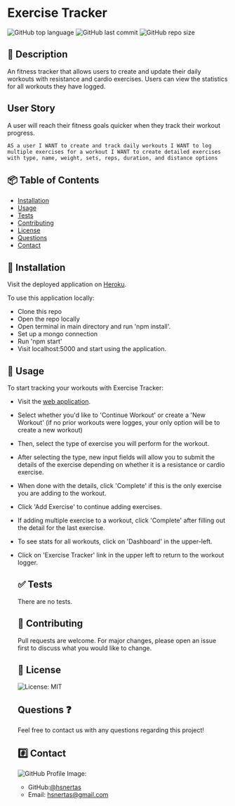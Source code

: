 # Exercise Tracker
![GitHub top language](https://img.shields.io/github/languages/top/hsnertas/liquench?logo=GitHub&logoColor=blue)
![GitHub last commit](https://img.shields.io/github/last-commit/hsnertas/liquench?logo=github&logoColor=green) 
![GitHub repo size](https://img.shields.io/github/repo-size/hsnertas/liquench?logo=github&logoColor=blue) 
 ## 💬 Description 
An fitness tracker that allows users to create and update their daily workouts with resistance and cardio exercises. Users can view the statistics for all workouts they have logged.

## User Story
A user will reach their fitness goals quicker when they track their workout progress.

`AS a user
I WANT to create and track daily workouts
I WANT to log multiple exercises for a workout
I WANT to create detailed exercises with type, name, weight, sets, reps, duration, and distance options`

 ## 📦 Table of Contents 
  * [Installation](#installation)
  * [Usage](#usage)
  * [Tests](#tests)
  * [Contributing](#contributing)
  * [License](#license)
  * [Questions](#questions)
  * [Contact](#contact)

  ## 💽 Installation  
  Visit the deployed application on [Heroku](https://fitness-tracker-bootcamp1.herokuapp.com/).

  To use this application locally:

  * Clone this repo
  * Open the repo locally
  * Open terminal in main directory and run 'npm install'.
  * Set up a mongo connection
  * Run 'npm start'
  * Visit localhost:5000 and start using the application.  
  ## 🚀 Usage  
To start tracking your workouts with Exercise Tracker:

* Visit the [web application](https://fitness-tracker-bootcamp1.herokuapp.com/).
* Select whether you'd like to 'Continue Workout' or create a 'New Workout' (if no prior workouts were logges, your only option will be to create a new workout)
* Then, select the type of exercise you will perform for the workout.
* After selecting the type, new input fields will allow you to submit the details of the exercise depending on whether it is a resistance or cardio exercise.
* When done with the details, click 'Complete' if this is the only exercise you are adding to the workout.
* Click 'Add Exercise' to continue adding exercises.
* If adding multiple exercise to a workout, click 'Complete' after filling out the detail for the last exercise.
* To see stats for all workouts, click on 'Dashboard' in the upper-left.
* Click on 'Exercise Tracker' link in the upper left to return to the workout logger.

  ## ✅ Tests 
  There are no tests.
  ## 🤝 Contributing 
  Pull requests are welcome. For major changes, please open an issue first to discuss what you would like to change.  
  ## 📝 License 
  ![License: MIT](https://img.shields.io/badge/license-MIT-blue.svg)
  ## Questions ❓
  Feel free to contact us with any questions regarding this project! 
  ## #️⃣ Contact
  ![GitHub Profile Image:](https://avatars0.githubusercontent.com/u/61996861?v=4)
  * GitHub:[@hsnertas](https://github.com/hsnertas)
  * Email: hsnertas@gmail.com 
